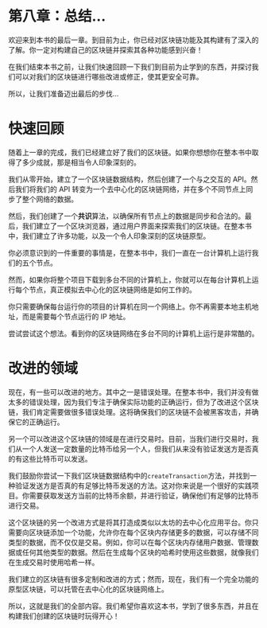 # 第八章：总结...

欢迎来到本书的最后一章。到目前为止，你已经对区块链功能及其构建有了深入的了解。你一定对构建自己的区块链并探索其各种功能感到兴奋！

在我们结束本书之前，让我们快速回顾一下我们到目前为止学到的东西，并探讨我们可以对我们的区块链进行哪些改进或修正，使其更安全可靠。

所以，让我们准备迈出最后的步伐...

# 快速回顾

随着上一章的完成，我们已经建立好了我们的区块链。如果你想想你在整本书中取得了多少成就，那是相当令人印象深刻的。

我们从零开始，建立了一个区块链数据结构，然后创建了一个与之交互的 API。然后我们将我们的 API 转变为一个去中心化的区块链网络，并在多个不同节点上同步了整个网络的数据。

然后，我们创建了一个**共识**算法，以确保所有节点上的数据是同步和合法的。最后，我们建立了一个区块浏览器，通过用户界面来探索我们的区块链。在整本书中，我们建立了许多功能，以及一个令人印象深刻的区块链原型。

你必须意识到的一件重要的事情是，在整本书中，我们一直在一台计算机上运行我们的五个节点。

然而，如果你将整个项目下载到多台不同的计算机上，你就可以在每台计算机上运行每个节点，真正模拟去中心化的区块链网络是如何工作的。

你只需要确保每台运行你的项目的计算机在同一个网络上。你不再需要本地主机地址，而是需要每个节点运行的 IP 地址。

尝试尝试这个想法。看到你的区块链网络在多台不同的计算机上运行是非常酷的。

# 改进的领域

现在，有一些可以改进的地方。其中之一是错误处理。在整本书中，我们并没有做太多的错误处理，因为我们专注于确保实际功能的正确运行，但为了改进这个区块链，我们肯定需要做很多错误处理。这将确保我们的区块链不会被黑客攻击，并确保它的正确运行。

另一个可以改进这个区块链的领域是在进行交易时。目前，当我们进行交易时，我们从一个人发送一定数量的比特币给另一个人，但我们从来没有验证发送方是否真的有这些比特币可以发送。

我们鼓励你尝试一下我们区块链数据结构中的`createTransaction`方法，并找到一种验证发送方是否真的有足够比特币发送的方法。这对你来说是一个很好的实践项目。你需要获取发送方当前的比特币余额，并进行验证，确保他们有足够的比特币进行交易。

这个区块链的另一个改进方式是将其打造成类似以太坊的去中心化应用平台。你只需要向区块链添加一个功能，允许你在每个区块内存储更多的数据，可以存储不同类型的数据，而不仅仅是交易。例如，你可以在每个区块内存储用户数据、管理数据或任何其他类型的数据。然后在生成每个区块的哈希时使用这些数据，就像我们在生成交易时使用哈希一样。

我们建立的区块链有很多定制和改进的方式；然而，现在，我们有一个完全功能的原型区块链，可以托管在去中心化的区块链网络上。

所以，这就是我们的全部内容。我们希望你喜欢这本书，学到了很多东西，并且在构建我们创建的区块链时玩得开心！
